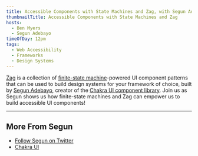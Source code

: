 ```yaml
---
title: Accessible Components with State Machines and Zag, with Segun Adebayo
thumbnailTitle: Accessible Components with State Machines and Zag
hosts:
  - Ben Myers
  - Segun Adebayo
timeOfDay: 12pm
tags:
  - Web Accessibility
  - Frameworks
  - Design Systems
---
```


[Zag](https://zagjs.com) is a collection of [finite-state machine](https://en.wikipedia.org/wiki/Finite-state_machine)-powered UI component patterns that can be used to build design systems for your framework of choice, built by [Segun Adebayo](https://twitter.com/thesegunadebayo), creator of the [Chakra UI component library](https://chakra-ui.com/). Join us as Segun shows us how finite-state machines and Zag can empower us to build accessible UI components!

---

## More From Segun

- [Follow Segun on Twitter](https://twitter.com/thesegunadebayo)
- [Chakra UI](https://chakra-ui.com/)